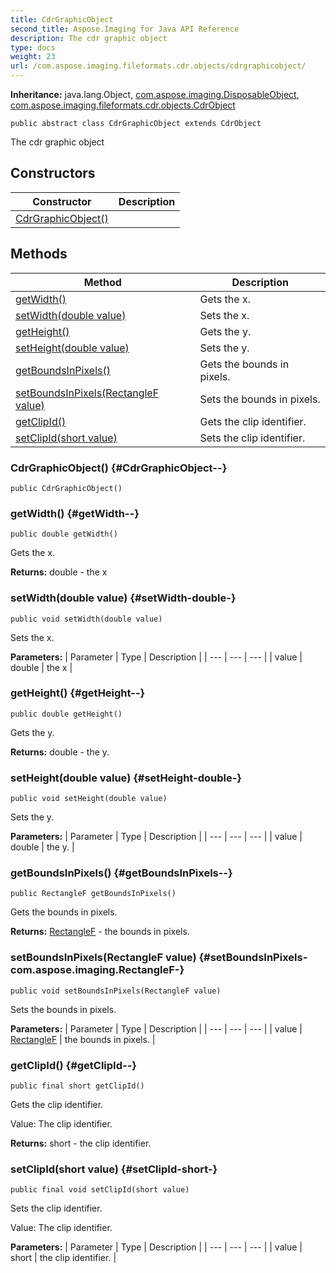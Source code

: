 ```yaml
---
title: CdrGraphicObject
second_title: Aspose.Imaging for Java API Reference
description: The cdr graphic object
type: docs
weight: 23
url: /com.aspose.imaging.fileformats.cdr.objects/cdrgraphicobject/
---
```

**Inheritance:**
java.lang.Object, [com.aspose.imaging.DisposableObject](../../com.aspose.imaging/disposableobject), [com.aspose.imaging.fileformats.cdr.objects.CdrObject](../../com.aspose.imaging.fileformats.cdr.objects/cdrobject)
```
public abstract class CdrGraphicObject extends CdrObject
```

The cdr graphic object
## Constructors

| Constructor | Description |
| --- | --- |
| [CdrGraphicObject()](#CdrGraphicObject--) |  |
## Methods

| Method | Description |
| --- | --- |
| [getWidth()](#getWidth--) | Gets the x. |
| [setWidth(double value)](#setWidth-double-) | Sets the x. |
| [getHeight()](#getHeight--) | Gets the y. |
| [setHeight(double value)](#setHeight-double-) | Sets the y. |
| [getBoundsInPixels()](#getBoundsInPixels--) | Gets the bounds in pixels. |
| [setBoundsInPixels(RectangleF value)](#setBoundsInPixels-com.aspose.imaging.RectangleF-) | Sets the bounds in pixels. |
| [getClipId()](#getClipId--) | Gets the clip identifier. |
| [setClipId(short value)](#setClipId-short-) | Sets the clip identifier. |
### CdrGraphicObject() {#CdrGraphicObject--}
```
public CdrGraphicObject()
```


### getWidth() {#getWidth--}
```
public double getWidth()
```


Gets the x.

**Returns:**
double - the x
### setWidth(double value) {#setWidth-double-}
```
public void setWidth(double value)
```


Sets the x.

**Parameters:**
| Parameter | Type | Description |
| --- | --- | --- |
| value | double | the x |

### getHeight() {#getHeight--}
```
public double getHeight()
```


Gets the y.

**Returns:**
double - the y.
### setHeight(double value) {#setHeight-double-}
```
public void setHeight(double value)
```


Sets the y.

**Parameters:**
| Parameter | Type | Description |
| --- | --- | --- |
| value | double | the y. |

### getBoundsInPixels() {#getBoundsInPixels--}
```
public RectangleF getBoundsInPixels()
```


Gets the bounds in pixels.

**Returns:**
[RectangleF](../../com.aspose.imaging/rectanglef) - the bounds in pixels.
### setBoundsInPixels(RectangleF value) {#setBoundsInPixels-com.aspose.imaging.RectangleF-}
```
public void setBoundsInPixels(RectangleF value)
```


Sets the bounds in pixels.

**Parameters:**
| Parameter | Type | Description |
| --- | --- | --- |
| value | [RectangleF](../../com.aspose.imaging/rectanglef) | the bounds in pixels. |

### getClipId() {#getClipId--}
```
public final short getClipId()
```


Gets the clip identifier.

Value: The clip identifier.

**Returns:**
short - the clip identifier.
### setClipId(short value) {#setClipId-short-}
```
public final void setClipId(short value)
```


Sets the clip identifier.

Value: The clip identifier.

**Parameters:**
| Parameter | Type | Description |
| --- | --- | --- |
| value | short | the clip identifier. |

